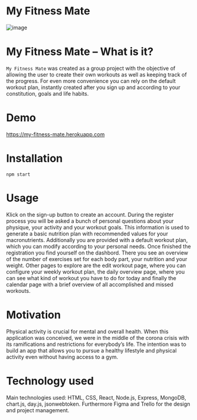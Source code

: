 # My Fitness Mate

![image](https://user-images.githubusercontent.com/58853799/145687533-257ccd27-c663-401b-8e82-69eaa4fe3f64.png)

# My Fitness Mate – What is it?

`My Fitness Mate` was created as a group project with the objective of allowing the user to create their own workouts as well as keeping track of the progress. 
For even more convenience you can rely on the default workout plan, instantly created after you sign up and according to your constitution, goals and life habits.

# Demo

https://my-fitness-mate.herokuapp.com

# Installation
`npm start`

# Usage

Klick on the sign-up button to create an account. 
During the register process you will be asked a bunch of personal questions about your physique, your activity and your workout goals. This information is used to generate a basic nutrition plan with recommended values for your macronutrients. Additionally you are provided with a default workout plan, which you can modify according to your personal needs. 
Once finished the registration you find yourself on the dashbord. There you see an overview of the number of exercises set for each body part, your nutrition and your weight. 
Other pages to explore are the edit workout page, where you can configure your weekly workout plan, the daily overview page, where you can see what kind of workout you have to do for today and finally the calendar page with a brief overview of all accomplished and missed workouts.

# Motivation

Physical activity is crucial for mental and overall health. When this application was conceived, we were in the middle of the corona crisis with its ramifications and restrictions for everybody’s life. The intention was to build an app that allows you to pursue a healthy lifestyle and physical activity even without having access to a gym.

# Technology used

Main technologies used: HTML, CSS, React, Node.js, Express, MongoDB, chart.js, day.js, jsonwebtoken. Furthermore Figma and Trello for the design and project management.
